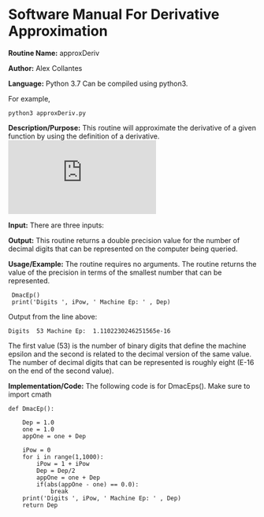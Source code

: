 # Software Manual For Derivative Approximation

**Routine Name:** approxDeriv
 
**Author:** Alex Collantes
 
**Language:** Python 3.7 Can be compiled using python3.

For example,

`python3 approxDeriv.py`

**Description/Purpose:** This routine will approximate the derivative of a given function by using the definition of a derivative. 
![](http://latex.codecogs.com/gif.latex?%5Cfrac%7Bf%28x&plus;h%29-f%28x%29%29%29%7D%7Bh%7D)

**Input:** There are three inputs: 

**Output:** This routine returns a double precision value for the number of decimal digits that can be represented on the computer being queried.

**Usage/Example:** The routine requires no arguments. The routine returns the value of the precision in terms of the smallest number that can be represented. 

```
 DmacEp()
 print('Digits ', iPow, ' Machine Ep: ' , Dep)
 ```
Output from the line above:

`Digits  53 Machine Ep:  1.1102230246251565e-16`

The first value (53) is the number of binary digits that define the machine epsilon and the second is related to the decimal version of the same value. The number of decimal digits that can be represented is roughly eight (E-16 on the end of the second value).



**Implementation/Code:** The following code is for DmacEps(). Make sure to import cmath

```
def DmacEp():
    
    Dep = 1.0
    one = 1.0
    appOne = one + Dep

    iPow = 0
    for i in range(1,1000):
        iPow = 1 + iPow
        Dep = Dep/2
        appOne = one + Dep
        if(abs(appOne - one) == 0.0):
            break
    print('Digits ', iPow, ' Machine Ep: ' , Dep)
    return Dep


```
